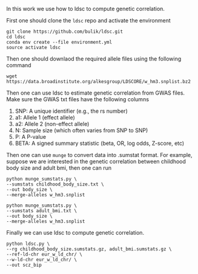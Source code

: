 In this work we use how to ldsc to compute genetic correlation.

First one should clone the ```ldsc``` repo and activate the environment

```
git clone https://github.com/bulik/ldsc.git
cd ldsc
conda env create --file environment.yml
source activate ldsc
```

Then one should downlaod the required allele files using the following command

```
wget https://data.broadinstitute.org/alkesgroup/LDSCORE/w_hm3.snplist.bz2

```

Then one can use ldsc to estimate genetic correlation from GWAS files. Make sure the GWAS txt files have the following columns 

1. SNP: A unique identifier (e.g., the rs number)
2. a1: Allele 1 (effect allele)
3. a2: Allele 2 (non-effect allele)
4. N: Sample size (which often varies from SNP to SNP)
5. P: A P-value
6. BETA: A signed summary statistic (beta, OR, log odds, Z-score, etc)


Then one can use ```munge``` to convert data into .sumstat format. For example, suppose we are interested in the genetic correlation between childhood body size and adult bmi, then one can run

```
python munge_sumstats.py \
--sumstats childhood_body_size.txt \
--out body_size \
--merge-alleles w_hm3.snplist

```


```
python munge_sumstats.py \
--sumstats adult_bmi.txt \
--out body_size \
--merge-alleles w_hm3.snplist

```

Finally we can use ldsc to compute genetic correlation.

```
python ldsc.py \
--rg childhood_body_size.sumstats.gz, adult_bmi.sumstats.gz \
--ref-ld-chr eur_w_ld_chr/ \
--w-ld-chr eur_w_ld_chr/ \
--out scz_bip
```
